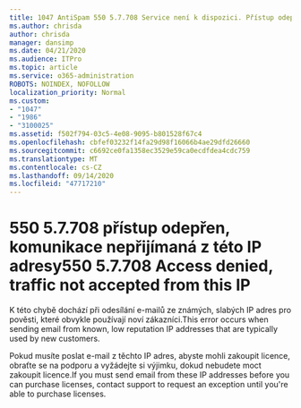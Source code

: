 ```yaml
---
title: 1047 AntiSpam 550 5.7.708 Service není k dispozici. Přístup odepřen, komunikace nepřijímaná z této IP adresy
ms.author: chrisda
author: chrisda
manager: dansimp
ms.date: 04/21/2020
ms.audience: ITPro
ms.topic: article
ms.service: o365-administration
ROBOTS: NOINDEX, NOFOLLOW
localization_priority: Normal
ms.custom:
- "1047"
- "1986"
- "3100025"
ms.assetid: f502f794-03c5-4e08-9095-b801528f67c4
ms.openlocfilehash: cbfef03232f14fa29d98f16066b4ae29dfd26660
ms.sourcegitcommit: c6692ce0fa1358ec3529e59ca0ecdfdea4cdc759
ms.translationtype: MT
ms.contentlocale: cs-CZ
ms.lasthandoff: 09/14/2020
ms.locfileid: "47717210"
---
```

# <a name="550-57708-access-denied-traffic-not-accepted-from-this-ip"></a><span data-ttu-id="b155c-103">550 5.7.708 přístup odepřen, komunikace nepřijímaná z této IP adresy</span><span class="sxs-lookup"><span data-stu-id="b155c-103">550 5.7.708 Access denied, traffic not accepted from this IP</span></span>

<span data-ttu-id="b155c-104">K této chybě dochází při odesílání e-mailů ze známých, slabých IP adres pro pověsti, které obvykle používají noví zákazníci.</span><span class="sxs-lookup"><span data-stu-id="b155c-104">This error occurs when sending email from known, low reputation IP addresses that are typically used by new customers.</span></span>

<span data-ttu-id="b155c-105">Pokud musíte poslat e-mail z těchto IP adres, abyste mohli zakoupit licence, obraťte se na podporu a vyžádejte si výjimku, dokud nebudete moct zakoupit licence.</span><span class="sxs-lookup"><span data-stu-id="b155c-105">If you must send email from these IP addresses before you can purchase licenses, contact support to request an exception until you're able to purchase licenses.</span></span>
